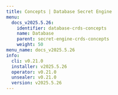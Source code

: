 ```yaml
---
title: Concepts | Database Secret Engine
menu:
  docs_v2025.5.26:
    identifier: database-crds-concepts
    name: Database
    parent: secret-engine-crds-concepts
    weight: 50
menu_name: docs_v2025.5.26
info:
  cli: v0.21.0
  installer: v2025.5.26
  operator: v0.21.0
  unsealer: v0.21.0
  version: v2025.5.26
---
```


